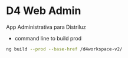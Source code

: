 # D4 Web Admin

App Administrativa para Distriluz

- command line to build prod

```bash
ng build --prod --base-href /d4workspace-v2/
```
